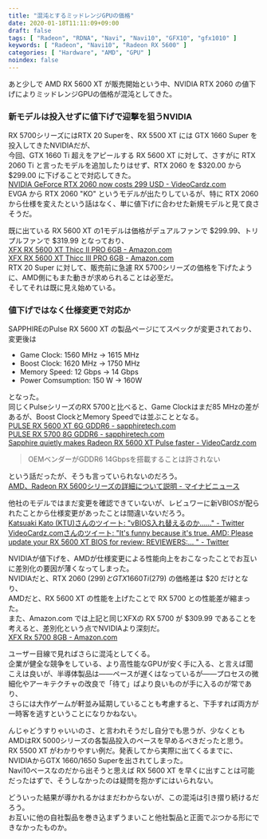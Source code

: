 ```yaml
---
title: "混沌とするミッドレンジGPUの価格"
date: 2020-01-18T11:11:09+09:00
draft: false
tags: [ "Radeon", "RDNA", "Navi", "Navi10", "GFX10", "gfx1010" ]
keywords: [ "Radeon", "Navi10", "Radeon RX 5600" ]
categories: [ "Hardware", "AMD", "GPU" ]
noindex: false
---
```


あと少しで AMD RX 5600 XT が販売開始という中、NVIDIA RTX 2060 の値下げによりミッドレンジGPUの価格が混沌としてきた。  

### 新モデルは投入せずに値下げで迎撃を狙うNVIDIA
RX 5700シリーズにはRTX 20 Superを、RX 5500 XT には GTX 1660 Super を投入してきたNVIDIAだが、  
今回、GTX 1660 Ti 超えをアピールする RX 5600 XT に対して、さすがに RTX 2060 Ti と言ったモデルを追加したりはせず、RTX 2060 を $320.00 から $299.00 に下げることで対応してきた。  
[NVIDIA GeForce RTX 2060 now costs 299 USD - VideoCardz.com](https://videocardz.com/84309/nvidia-geforce-rtx-2060-now-costs-299-usd)  
EVGA から RTX 2060 "KO" というモデルが出たりしているが、特に RTX 2060 から仕様を変えたという話はなく、単に値下げに合わせた新規モデルと見て良さそうだ。  

既に出ている RX 5600 XT の1モデルは価格がデュアルファンで $299.99、トリプルファンで $319.99 となっており、  
[XFX RX 5600 XT Thicc II PRO 6GB - Amazon.com](https://www.amazon.com/dp/B083FWMZ8Z)  
[XFX RX 5600 XT Thicc III PRO 6GB - Amazon.com](https://www.amazon.com/dp/B083FXQMS8)  
RTX 20 Super に対して、販売前に急遽 RX 5700シリーズの価格を下げたように、AMD側にもまた動きが求められることは必至だ。  
そしてそれは既に見え始めている。  

### 値下げではなく仕様変更で対応か
SAPPHIREのPulse RX 5600 XT の製品ページにてスペックが変更されており、変更後は  

 * Game Clock: 1560 MHz -> 1615 MHz  
 * Boost Clock: 1620 MHz -> 1750 MHz  
 * Memory Speed: 12 Gbps -> 14 Gbps  
 * Power Comsumption: 150 W -> 160W

となった。  
同じくPulseシリーズのRX 5700と比べると、Game Clockはまだ85 MHzの差があるが、Boost ClockとMemory Speedでは並ぶこととなる。  
[PULSE RX 5600 XT 6G GDDR6 - sapphiretech.com](https://www.sapphiretech.com/en/consumer/pulse-radeon-rx-5600-xt-6g-gddr6)  
[PULSE RX 5700 8G GDDR6 - sapphiretech.com](https://www.sapphiretech.com/en/consumer/pulse-radeon-rx-5700-8g-gddr6)  
[Sapphire quietly makes Radeon RX 5600 XT Pulse faster - VideoCardz.com](https://videocardz.com/newz/sapphire-quietly-makes-radeon-rx-5600-xt-pulse-faster)  

 > OEMベンダーがGDDR6 14Gbpsを搭載することは許されない

という話だったが、そうも言っていられないのだろう。  
[AMD、Radeon RX 5600シリーズの詳細について説明 - マイナビニュース](https://news.mynavi.jp/article/20200114-953980/)  

他社のモデルではまだ変更を確認できていないが、レビュワーに新VBIOSが配られたことから仕様変更があったことは間違いないだろう。  
[Katsuaki Kato (KTU)さんのツイート: "vBIOS入れ替えるのか……" - Twitter](https://twitter.com/kato_kats/status/1217639168165044224)  
[VideoCardz.comさんのツイート: "It's funny because it's true. AMD: Please update your RX 5600 XT BIOS for review: REVIEWERS:… " - Twitter](https://twitter.com/VideoCardz/status/1218232335176552449)  

NVIDIAが値下げを、AMDが仕様変更による性能向上をおこなったことでお互いに差別化の要因が薄くなってしまった。  
NVIDIAだと、RTX 2060 ($299) と GTX 1660 Ti ($279) の価格差は $20 だけとなり、  
AMDだと、RX 5600 XT の性能を上げたことで RX 5700 との性能差が縮まった。  
また、Amazon.com では上記と同じXFXの RX 5700 が $309.99 であることを考えると、差別化という点でNVIDIAより深刻だ。  
[XFX Rx 5700 8GB - Amazon.com](https://www.amazon.com/dp/B07XVMXBQW)  

ユーザー目線で見ればさらに混沌としてくる。  
企業が健全な競争をしている、より高性能なGPUが安く手に入る、と言えば聞こえは良いが、半導体製品は――ペースが遅くはなっているが――プロセスの微細化やアーキテクチャの改良で「待て」ばより良いものが手に入るのが常であり、  
さらには大作ゲームが軒並み延期していることも考慮すると、下手すれば両方が一時客を逃すということになりかねない。  

<span class="hide">んじゃどうすりゃいいのさ、と言われそうだし自分でも思うが、少なくともAMDはRX 5000シリーズの各製品投入のペースを早めるべきだったと思う。  
RX 5500 XT がわかりやすい例だ。発表してから実際に出てくるまでに、NVIDIAからGTX 1660/1650 Superを出されてしまった。  
Navi10ベースなのだから出そうと思えば RX 5600 XT を早くに出すことは可能だったはずで、そうしなかったのは疑問を抱かずにはいられない。</span>

どういった結果が導かれるかはまだわからないが、この混沌は引き摺り続けるだろう。  
お互いに他の自社製品を巻き込まずうまいこと他社製品と正面でぶつかる形にできなかったものか。  
